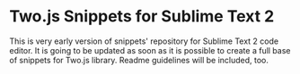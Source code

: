 Two.js Snippets for Sublime Text 2
===============

This is very early version of snippets' repository for Sublime Text 2 code editor. 
It is going to be updated as soon as it is possible to create a full base of snippets for Two.js library. 
Readme guidelines will be included, too.
